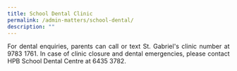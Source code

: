 ```yaml
---
title: School Dental Clinic
permalink: /admin-matters/school-dental/
description: ""
---
```


<p align="justify">
	For dental enquiries, parents can call or text St. Gabriel's clinic number at 9783 1761. 
In case of clinic closure and dental emergencies, please contact HPB School Dental Centre at 6435 3782.